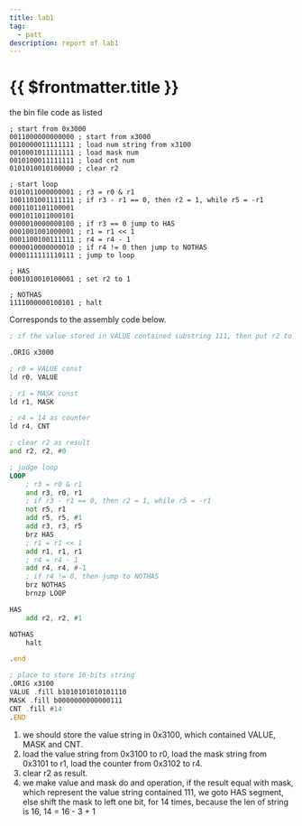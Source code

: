 ```yaml
---
title: lab1
tag:
  - patt
description: report of lab1
---
```


# {{ $frontmatter.title }}

the bin file code as listed

```bin
; start from 0x3000
0011000000000000 ; start from x3000
0010000011111111 ; load num string from x3100
0010001011111111 ; load mask num
0010100011111111 ; load cnt num
0101010010100000 ; clear r2

; start loop
0101011000000001 ; r3 = r0 & r1
1001101001111111 ; if r3 - r1 == 0, then r2 = 1, while r5 = -r1
0001101101100001
0001011011000101
0000010000000100 ; if r3 == 0 jump to HAS
0001001001000001 ; r1 = r1 << 1
0001100100111111 ; r4 = r4 - 1
0000010000000010 ; if r4 != 0 then jump to NOTHAS
0000111111110111 ; jump to loop

; HAS
0001010010100001 ; set r2 to 1

; NOTHAS
1111000000100101 ; halt
```

Corresponds to the assembly code below.

```asm
; if the value stored in VALUE contained substring 111, then put r2 to 1, otherwise put r2 to 0

.ORIG x3000

; r0 = VALUE const
ld r0, VALUE

; r1 = MASK const
ld r1, MASK

; r4 = 14 as counter
ld r4, CNT

; clear r2 as result
and r2, r2, #0

; judge loop
LOOP
	; r3 = r0 & r1
	and r3, r0, r1
	; if r3 - r1 == 0, then r2 = 1, while r5 = -r1
	not r5, r1
	add r5, r5, #1
	add r3, r3, r5
	brz HAS
	; r1 = r1 << 1
	add r1, r1, r1
	; r4 = r4 - 1
	add r4, r4, #-1
	; if r4 != 0, then jump to NOTHAS
	brz NOTHAS
	brnzp LOOP

HAS
	add r2, r2, #1

NOTHAS
	halt

.end

; place to store 16-bits string
.ORIG x3100
VALUE .fill b1010101010101110
MASK .fill b0000000000000111
CNT .fill #14
.END
```

1. we should store the value string in 0x3100, which contained VALUE, MASK and CNT.
2. load the value string from 0x3100 to r0, load the mask string from 0x3101 to r1, load the counter from 0x3102 to r4.
3. clear r2 as result.
4. we make value and mask do and operation, if the result equal with mask, which represent the value string contained 111, we goto HAS segment, else shift the mask to left one bit, for 14 times, because the len of string is 16, 14 = 16 - 3 + 1
